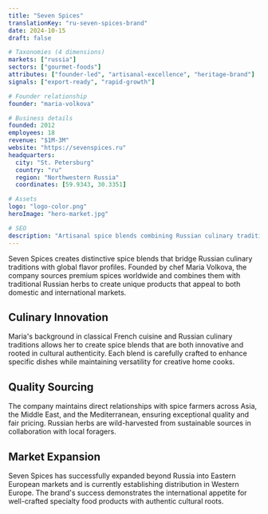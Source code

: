 ```yaml
---
title: "Seven Spices"
translationKey: "ru-seven-spices-brand"
date: 2024-10-15
draft: false

# Taxonomies (4 dimensions)
markets: ["russia"]
sectors: ["gourmet-foods"]
attributes: ["founder-led", "artisanal-excellence", "heritage-brand"]
signals: ["export-ready", "rapid-growth"]

# Founder relationship
founder: "maria-volkova"

# Business details
founded: 2012
employees: 18
revenue: "$1M-3M"
website: "https://sevenspices.ru"
headquarters:
  city: "St. Petersburg"
  country: "ru"
  region: "Northwestern Russia"
  coordinates: [59.9343, 30.3351]

# Assets
logo: "logo-color.png"
heroImage: "hero-market.jpg"

# SEO
description: "Artisanal spice blends combining Russian culinary traditions with global flavors"
---
```


Seven Spices creates distinctive spice blends that bridge Russian culinary traditions with global flavor profiles. Founded by chef Maria Volkova, the company sources premium spices worldwide and combines them with traditional Russian herbs to create unique products that appeal to both domestic and international markets.

## Culinary Innovation

Maria's background in classical French cuisine and Russian culinary traditions allows her to create spice blends that are both innovative and rooted in cultural authenticity. Each blend is carefully crafted to enhance specific dishes while maintaining versatility for creative home cooks.

## Quality Sourcing

The company maintains direct relationships with spice farmers across Asia, the Middle East, and the Mediterranean, ensuring exceptional quality and fair pricing. Russian herbs are wild-harvested from sustainable sources in collaboration with local foragers.

## Market Expansion

Seven Spices has successfully expanded beyond Russia into Eastern European markets and is currently establishing distribution in Western Europe. The brand's success demonstrates the international appetite for well-crafted specialty food products with authentic cultural roots.
